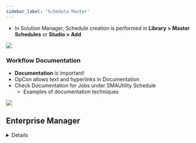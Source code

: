 ```yaml
---
sidebar_label: 'Schedule Master'
---
```


* In Solution Manager, Schedule creation is performed in **Library > Master Schedules** or **Studio > Add**

![](../static/imgbasic/sm-create-schedule.png)

### Workflow Documentation

* **Documentation** is important!
* OpCon allows text and hyperlinks in Documentation
* Check Documentation for Jobs under SMAUtility Schedule
  * Examples of documentation techniques 

![](../static/imgbasic/sm-master-documentation.png)

## Enterprise Manager

<details>

![Picture11](../static/imgbasic/Picture11.png)

#### Workflow Documentation

* **Documentation** is important!
* OpCon allows text and hyperlinks in Documentation
* Check Documentation for Jobs under SMAUtility Schedule
  * Examples of documentation techniques 

![Picture12](../static/imgbasic/Picture12.png)

</details>